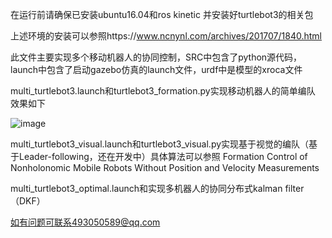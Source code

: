 在运行前请确保已安装ubuntu16.04和ros kinetic 并安装好turtlebot3的相关包

上述环境的安装可以参照https://www.ncnynl.com/archives/201707/1840.html

此文件主要实现多个移动机器人的协同控制，SRC中包含了python源代码，launch中包含了启动gazebo仿真的launch文件，urdf中是模型的xroca文件

multi_turtlebot3.launch和turtlebot3_formation.py实现移动机器人的简单编队
效果如下

![image](https://github.com/zyq321/multi-agents-formulation/tree/master/gif/formation_res.gif)

multi_turtlebot3_visual.launch和turtlebot3_visual.py实现基于视觉的编队（基于Leader-following，还在开发中）具体算法可以参照
Formation Control of Nonholonomic Mobile Robots Without Position and Velocity Measurements

multi_turtlebot3_optimal.launch和实现多机器人的协同分布式kalman filter（DKF）

如有问题可联系493050589@qq.com
